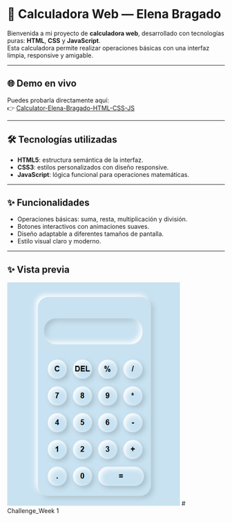 
# 🔢 Calculadora Web — Elena Bragado

Bienvenida a mi proyecto de **calculadora web**, desarrollado con tecnologías puras: **HTML**, **CSS** y **JavaScript**.  
Esta calculadora permite realizar operaciones básicas con una interfaz limpia, responsive y amigable.

---

## 🌐 Demo en vivo

Puedes probarla directamente aquí:  
👉 [Calculator-Elena-Bragado-HTML-CSS-JS](https://romeoelena.github.io/Calculator-Elena-Bragado-HTML-CSS-JS/)

---

## 🛠️ Tecnologías utilizadas

- **HTML5**: estructura semántica de la interfaz.
- **CSS3**: estilos personalizados con diseño responsive.
- **JavaScript**: lógica funcional para operaciones matemáticas.

---

## ✨ Funcionalidades

- Operaciones básicas: suma, resta, multiplicación y división.
- Botones interactivos con animaciones suaves.
- Diseño adaptable a diferentes tamaños de pantalla.
- Estilo visual claro y moderno.

---
## ✨ Vista previa
<img src="calculatorOlaf.png" alt="Vista previa de la calculadora" width="400">
# Challenge_Week 1
